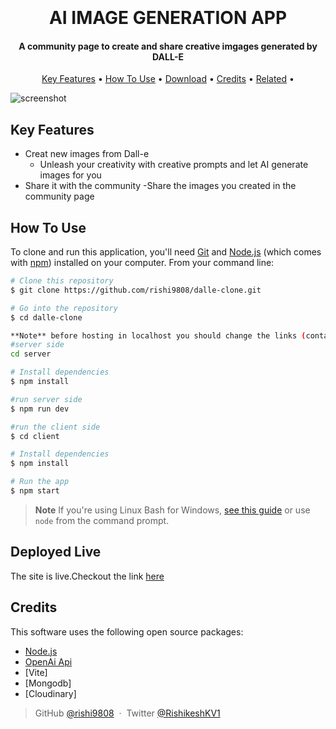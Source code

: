 
<h1 align="center">
  <br>
  <a href="https://www.google.com/url?sa=i&url=https%3A%2F%2Fopenai.com%2Fblog%2Fdall-e%2F&psig=AOvVaw0BwoNCGV2btwEaXkIDAIGg&ust=1675682365563000&source=images&cd=vfe&ved=0CBAQjRxqFwoTCPCO17Oh_vwCFQAAAAAdAAAAABAE" alt="OPEN-AI logo" width="200"></a>
  <br>
  AI IMAGE GENERATION APP
  <br>
</h1>

<h4 align="center">A community page to create and share creative imgages generated by DALL-E</h4>



<p align="center">
  <a href="#key-features">Key Features</a> •
  <a href="#how-to-use">How To Use</a> •
  <a href="#download">Download</a> •
  <a href="#credits">Credits</a> •
  <a href="#related">Related</a> •

</p>

![screenshot](https://raw.githubusercontent.com)

## Key Features

* Creat new images from Dall-e 
  - Unleash your creativity with creative prompts and let AI generate images for you
 * Share it with the community
  -Share the images you created in the community page


## How To Use

To clone and run this application, you'll need [Git](https://git-scm.com) and [Node.js](https://nodejs.org/en/download/) (which comes with [npm](http://npmjs.com)) installed on your computer. From your command line:

```bash
# Clone this repository
$ git clone https://github.com/rishi9808/dalle-clone.git

# Go into the repository
$ cd dalle-clone

**Note** before hosting in localhost you should change the links (containing render.com to localhost) and set the localhost port in the code
#server side
cd server

# Install dependencies
$ npm install

#run server side 
$ npm run dev

#run the client side 
$ cd client

# Install dependencies
$ npm install

# Run the app
$ npm start
```

> **Note**
> If you're using Linux Bash for Windows, [see this guide](https://www.howtogeek.com/261575/how-to-run-graphical-linux-desktop-applications-from-windows-10s-bash-shell/) or use `node` from the command prompt.


## Deployed Live 

The site is live.Checkout the link [here](https://63df8eee74a6a65a94cf07f9--dashing-dodol-5dead0.netlify.app/)

## Credits

This software uses the following open source packages:


- [Node.js](https://nodejs.org/)
- [OpenAi Api]()
- [Vite]
- [Mongodb]
- [Cloudinary]










> GitHub [@rishi9808](https://github.com/rishi9808) &nbsp;&middot;&nbsp;
> Twitter [@RishikeshKV1](https://twitter.com/RishikeshKV1)

